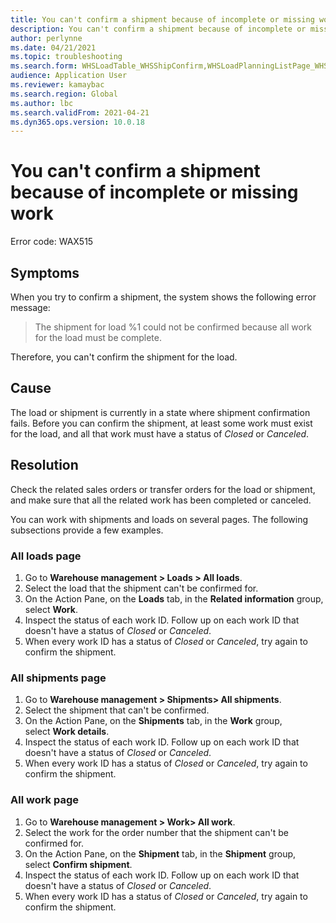 ```yaml
---
title: You can't confirm a shipment because of incomplete or missing work
description: You can't confirm a shipment because of incomplete or missing work
author: perlynne
ms.date: 04/21/2021
ms.topic: troubleshooting
ms.search.form: WHSLoadTable_WHSShipConfirm,WHSLoadPlanningListPage_WHSShipConfirm,WHSLoadPlanningWorkbench_WHSShipConfirm,WHSTransportLoad_WHSShipConfirm,WHSShipPlanningListPage_WHSShipConfirm,WHSShipmentDetails_WHSShipConfirm,WHSWorkTable_WHSShipConfirm,WHSWorkTableListPage_WHSShipConfirm,Dialog_WHSOutboundShipConfirmController_WHSOutboundShipConfirm
audience: Application User
ms.reviewer: kamaybac
ms.search.region: Global
ms.author: lbc
ms.search.validFrom: 2021-04-21
ms.dyn365.ops.version: 10.0.18
---
```


# You can't confirm a shipment because of incomplete or missing work

Error code: WAX515

## Symptoms

When you try to confirm a shipment, the system shows the following error message:

> The shipment for load %1 could not be confirmed because all work for the load must be complete.

Therefore, you can't confirm the shipment for the load.

## Cause

The load or shipment is currently in a state where shipment confirmation fails. Before you can confirm the shipment, at least some work must exist for the load, and all that work must have a status of *Closed* or *Canceled*.

## Resolution

Check the related sales orders or transfer orders for the load or shipment, and make sure that all the related work has been completed or canceled.

You can work with shipments and loads on several pages. The following subsections provide a few examples.

### All loads page

1. Go to **Warehouse management \> Loads \> All loads**.
1. Select the load that the shipment can't be confirmed for.
1. On the Action Pane, on the **Loads** tab, in the **Related information** group, select **Work**.
1. Inspect the status of each work ID. Follow up on each work ID that doesn't have a status of *Closed* or *Canceled*.
1. When every work ID has a status of *Closed* or *Canceled*, try again to confirm the shipment.

### All shipments page

1. Go to **Warehouse management \> Shipments\> All shipments**.
1. Select the shipment that can't be confirmed.
1. On the Action Pane, on the **Shipments** tab, in the **Work** group, select **Work details**.
1. Inspect the status of each work ID. Follow up on each work ID that doesn't have a status of *Closed* or *Canceled*.
1. When every work ID has a status of *Closed* or *Canceled*, try again to confirm the shipment.

### All work page

1. Go to **Warehouse management \> Work\> All work**.
1. Select the work for the order number that the shipment can't be confirmed for.
1. On the Action Pane, on the **Shipment** tab, in the **Shipment** group, select **Confirm shipment**.
1. Inspect the status of each work ID. Follow up on each work ID that doesn't have a status of *Closed* or *Canceled*.
1. When every work ID has a status of *Closed* or *Canceled*, try again to confirm the shipment.
